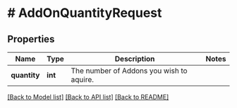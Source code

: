 # # AddOnQuantityRequest

## Properties

Name | Type | Description | Notes
------------ | ------------- | ------------- | -------------
**quantity** | **int** | The number of Addons you wish to aquire. |

[[Back to Model list]](../../README.md#models) [[Back to API list]](../../README.md#endpoints) [[Back to README]](../../README.md)
